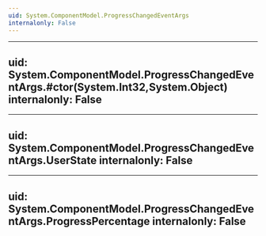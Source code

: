 ```yaml
---
uid: System.ComponentModel.ProgressChangedEventArgs
internalonly: False
---
```


---
uid: System.ComponentModel.ProgressChangedEventArgs.#ctor(System.Int32,System.Object)
internalonly: False
---

---
uid: System.ComponentModel.ProgressChangedEventArgs.UserState
internalonly: False
---

---
uid: System.ComponentModel.ProgressChangedEventArgs.ProgressPercentage
internalonly: False
---
